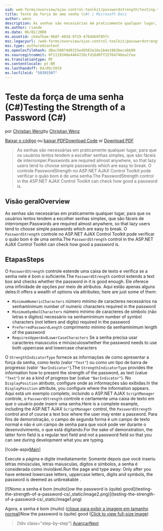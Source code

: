 ```yaml
---
uid: web-forms/overview/ajax-control-toolkit/passwordstrength/testing-the-strength-of-a-password-cs
title: Teste da força de uma senha (c#) | Microsoft Docs
author: wenz
description: As senhas são necessárias em praticamente qualquer lugar, para que os usuários lentos tendem a escolher senhas simples, que são fáceis de interromper. O controle PasswordStrength do ASP. N...
ms.author: riande
ms.date: 06/02/2008
ms.assetid: cb4afbae-9b8f-483d-9729-476d4b9f85fc
msc.legacyurl: /web-forms/overview/ajax-control-toolkit/passwordstrength/testing-the-strength-of-a-password-cs
msc.type: authoredcontent
ms.openlocfilehash: d8ac50874d0325ed9583a16e1b4e19b3becabb99
ms.sourcegitcommit: 0f1119340e4464720cfd16d0ff15764746ea1fea
ms.translationtype: MT
ms.contentlocale: pt-BR
ms.lasthandoff: 04/09/2019
ms.locfileid: "59391507"
---
```

# <a name="testing-the-strength-of-a-password-c"></a><span data-ttu-id="5982d-104">Teste da força de uma senha (C#)</span><span class="sxs-lookup"><span data-stu-id="5982d-104">Testing the Strength of a Password (C#)</span></span>

<span data-ttu-id="5982d-105">por [Christian Wenz](https://github.com/wenz)</span><span class="sxs-lookup"><span data-stu-id="5982d-105">by [Christian Wenz](https://github.com/wenz)</span></span>

<span data-ttu-id="5982d-106">[Baixar o código](http://download.microsoft.com/download/9/3/f/93f8daea-bebd-4821-833b-95205389c7d0/PasswordStrength0.cs.zip) ou [baixar PDF](http://download.microsoft.com/download/2/d/c/2dc10e34-6983-41d4-9c08-f78f5387d32b/passwordstrength0CS.pdf)</span><span class="sxs-lookup"><span data-stu-id="5982d-106">[Download Code](http://download.microsoft.com/download/9/3/f/93f8daea-bebd-4821-833b-95205389c7d0/PasswordStrength0.cs.zip) or [Download PDF](http://download.microsoft.com/download/2/d/c/2dc10e34-6983-41d4-9c08-f78f5387d32b/passwordstrength0CS.pdf)</span></span>

> <span data-ttu-id="5982d-107">As senhas são necessárias em praticamente qualquer lugar, para que os usuários lentos tendem a escolher senhas simples, que são fáceis de interromper.</span><span class="sxs-lookup"><span data-stu-id="5982d-107">Passwords are required almost anywhere, so that lazy users tend to choose simple passwords which are easy to break.</span></span> <span data-ttu-id="5982d-108">O controle PasswordStrength no ASP.NET AJAX Control Toolkit pode verificar o quão bom é de uma senha.</span><span class="sxs-lookup"><span data-stu-id="5982d-108">The PasswordStrength control in the ASP.NET AJAX Control Toolkit can check how good a password is.</span></span>


## <a name="overview"></a><span data-ttu-id="5982d-109">Visão geral</span><span class="sxs-lookup"><span data-stu-id="5982d-109">Overview</span></span>

<span data-ttu-id="5982d-110">As senhas são necessárias em praticamente qualquer lugar, para que os usuários lentos tendem a escolher senhas simples, que são fáceis de interromper.</span><span class="sxs-lookup"><span data-stu-id="5982d-110">Passwords are required almost anywhere, so that lazy users tend to choose simple passwords which are easy to break.</span></span> <span data-ttu-id="5982d-111">O `PasswordStrength` controle no ASP.NET AJAX Control Toolkit pode verificar o quão bom é de uma senha.</span><span class="sxs-lookup"><span data-stu-id="5982d-111">The `PasswordStrength` control in the ASP.NET AJAX Control Toolkit can check how good a password is.</span></span>

## <a name="steps"></a><span data-ttu-id="5982d-112">Etapas</span><span class="sxs-lookup"><span data-stu-id="5982d-112">Steps</span></span>

<span data-ttu-id="5982d-113">O `PasswordStrength` controle estende uma caixa de texto e verifica se a senha nele é bom o suficiente.</span><span class="sxs-lookup"><span data-stu-id="5982d-113">The `PasswordStrength` control extends a text box and checks whether the password in it is good enough.</span></span> <span data-ttu-id="5982d-114">Ele oferece uma infinidade de opções por meio de atributos. Aqui estão apenas alguns deles:</span><span class="sxs-lookup"><span data-stu-id="5982d-114">It offers a wealth of options via attributes; here are just some of them:</span></span>

- `MinimumNumericCharacters` <span data-ttu-id="5982d-115">número mínimo de caracteres necessários na senha</span><span class="sxs-lookup"><span data-stu-id="5982d-115">minimum number of numeric characters required in the password</span></span>
- `MinimumSymbolCharacters` <span data-ttu-id="5982d-116">número mínimo de caracteres de símbolo (não letras e dígitos) necessário na senha</span><span class="sxs-lookup"><span data-stu-id="5982d-116">minimum number of symbol characters (not letters and digits) required in the password</span></span>
- `PreferredPasswordLength` <span data-ttu-id="5982d-117">comprimento mínimo da senha</span><span class="sxs-lookup"><span data-stu-id="5982d-117">minimum length of the password</span></span>
- `RequiresUpperAndLowerCaseCharacters` <span data-ttu-id="5982d-118">Se a senha precisa usar caracteres maiusculos e minúsculos</span><span class="sxs-lookup"><span data-stu-id="5982d-118">whether the password needs to use both uppercase and lowercase characters</span></span>

<span data-ttu-id="5982d-119">O `StrengthIndicatorType` fornece as informações de como apresentar a força da senha, como texto (valor `"Text"`) ou como um tipo de barra de progresso (valor `"BarIndicator"`).</span><span class="sxs-lookup"><span data-stu-id="5982d-119">The `StrengthIndicatorType` provides the information how to present the strength of the password, as text (value `"Text"`) or as a kind of progress bar (value `"BarIndicator"`).</span></span> <span data-ttu-id="5982d-120">No `DisplayPosition` atributo, configure onde as informações são exibidas.</span><span class="sxs-lookup"><span data-stu-id="5982d-120">In the `DisplayPosition` attribute, you configure where the information appears.</span></span> <span data-ttu-id="5982d-121">Aqui está um exemplo completo, incluindo o ASP.NET AJAX `ScriptManager` controle, o `PasswordStrength` controle e certamente uma caixa de texto em que o usuário pode inserir uma senha.</span><span class="sxs-lookup"><span data-stu-id="5982d-121">Here is a complete example, including the ASP.NET AJAX `ScriptManager` control, the `PasswordStrength` control and of course a text box where the user may enter a password.</span></span> <span data-ttu-id="5982d-122">Para fins de demonstração, o campo de segunda forma é um campo de texto normal e não é um campo de senha para que você pode ver durante o desenvolvimento, o que está digitando.</span><span class="sxs-lookup"><span data-stu-id="5982d-122">For the sake of demonstration, the latter form field is a regular text field and not a password field so that you can see during development what you are typing.</span></span>

[!code-aspx[Main](testing-the-strength-of-a-password-cs/samples/sample1.aspx)]

<span data-ttu-id="5982d-123">Execute a página e digite imediatamente: Somente depois que você inseriu letras minúsculas, letras maiusculas, dígitos e símbolos, a senha é considerada como inviolável.</span><span class="sxs-lookup"><span data-stu-id="5982d-123">Run the page and type away: Only after you have entered lowercase letters, uppercase letters, digits and symbols, the password is deemed as unbreakable .</span></span>


[![N<span data-ttu-id="5982d-124">omo a senha é bom (muito)]</span><span class="sxs-lookup"><span data-stu-id="5982d-124">ow the password is (quite) good]</span></span>(testing-the-strength-of-a-password-cs/_static/image2.png)](testing-the-strength-of-a-password-cs/_static/image1.png)

<span data-ttu-id="5982d-125">Agora, a senha é bom (muito) ([clique para exibir a imagem em tamanho normal](testing-the-strength-of-a-password-cs/_static/image3.png))</span><span class="sxs-lookup"><span data-stu-id="5982d-125">Now the password is (quite) good ([Click to view full-size image](testing-the-strength-of-a-password-cs/_static/image3.png))</span></span>

> [!div class="step-by-step"]
> [<span data-ttu-id="5982d-126">Avançar</span><span class="sxs-lookup"><span data-stu-id="5982d-126">Next</span></span>](testing-the-strength-of-a-password-vb.md)
